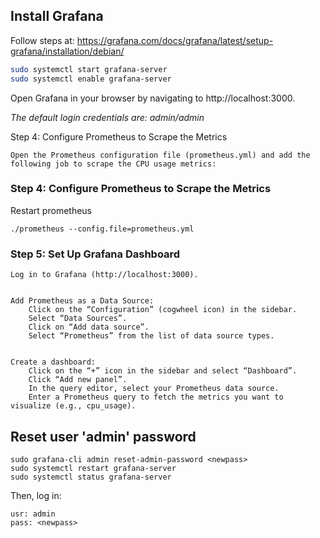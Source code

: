## Install Grafana

Follow steps at: https://grafana.com/docs/grafana/latest/setup-grafana/installation/debian/


```bash
sudo systemctl start grafana-server
sudo systemctl enable grafana-server
```

Open Grafana in your browser by navigating to http://localhost:3000. 

*The default login credentials are: admin/admin*

Step 4: Configure Prometheus to Scrape the Metrics

    Open the Prometheus configuration file (prometheus.yml) and add the following job to scrape the CPU usage metrics:


### Step 4: Configure Prometheus to Scrape the Metrics

Restart prometheus

```
./prometheus --config.file=prometheus.yml
```

### Step 5: Set Up Grafana Dashboard

    Log in to Grafana (http://localhost:3000).


    Add Prometheus as a Data Source:
        Click on the “Configuration” (cogwheel icon) in the sidebar.
        Select “Data Sources”.
        Click on “Add data source”.
        Select “Prometheus” from the list of data source types.


    Create a dashboard:
        Click on the “+” icon in the sidebar and select “Dashboard”.
        Click “Add new panel”.
        In the query editor, select your Prometheus data source.
        Enter a Prometheus query to fetch the metrics you want to visualize (e.g., cpu_usage).


## Reset user 'admin' password

```
sudo grafana-cli admin reset-admin-password <newpass>
sudo systemctl restart grafana-server
sudo systemctl status grafana-server
```

Then, log in:

```
usr: admin
pass: <newpass>
```